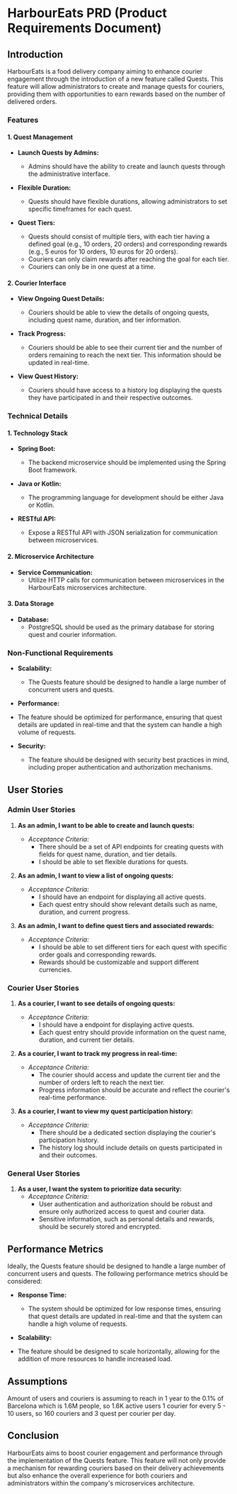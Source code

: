 # HarbourEats PRD (Product Requirements Document)

## Introduction

HarbourEats is a food delivery company aiming to enhance courier engagement through the introduction of a new feature called Quests. This feature will allow administrators to create and manage quests for couriers, providing them with opportunities to earn rewards based on the number of delivered orders.

### Features

#### 1. Quest Management

- **Launch Quests by Admins:**
  - Admins should have the ability to create and launch quests through the administrative interface.

- **Flexible Duration:**
  - Quests should have flexible durations, allowing administrators to set specific timeframes for each quest.

- **Quest Tiers:**
  - Quests should consist of multiple tiers, with each tier having a defined goal (e.g., 10 orders, 20 orders) and corresponding rewards (e.g., 5 euros for 10 orders, 10 euros for 20 orders). 
  - Couriers can only claim rewards after reaching the goal for each tier.
  - Couriers can only be in one quest at a time.

#### 2. Courier Interface

- **View Ongoing Quest Details:**
  - Couriers should be able to view the details of ongoing quests, including quest name, duration, and tier information.

- **Track Progress:**
  - Couriers should be able to see their current tier and the number of orders remaining to reach the next tier. This information should be updated in real-time.

- **View Quest History:**
  - Couriers should have access to a history log displaying the quests they have participated in and their respective outcomes.

### Technical Details

#### 1. Technology Stack

- **Spring Boot:**
  - The backend microservice should be implemented using the Spring Boot framework.

- **Java or Kotlin:**
  - The programming language for development should be either Java or Kotlin.

- **RESTful API:**
  - Expose a RESTful API with JSON serialization for communication between microservices.

#### 2. Microservice Architecture

- **Service Communication:**
  - Utilize HTTP calls for communication between microservices in the HarbourEats microservices architecture.

#### 3. Data Storage

- **Database:**
  - PostgreSQL should be used as the primary database for storing quest and courier information.

### Non-Functional Requirements

- **Scalability:**
  - The Quests feature should be designed to handle a large number of concurrent users and quests.

- **Performance:**
- The feature should be optimized for performance, ensuring that quest details are updated in real-time and that the system can handle a high volume of requests.

- **Security:**
  - The feature should be designed with security best practices in mind, including proper authentication and authorization mechanisms.

## User Stories

### Admin User Stories

1. **As an admin, I want to be able to create and launch quests:**
   - *Acceptance Criteria:*
     - There should be a set of API endpoints for creating quests with fields for quest name, duration, and tier details.
     - I should be able to set flexible durations for quests.

2. **As an admin, I want to view a list of ongoing quests:**
   - *Acceptance Criteria:*
     - I should have an endpoint for displaying all active quests.
     - Each quest entry should show relevant details such as name, duration, and current progress.

3. **As an admin, I want to define quest tiers and associated rewards:**
   - *Acceptance Criteria:*
     - I should be able to set different tiers for each quest with specific order goals and corresponding rewards.
     - Rewards should be customizable and support different currencies.

### Courier User Stories

1. **As a courier, I want to see details of ongoing quests:**
   - *Acceptance Criteria:*
     - I should have a endpoint for displaying active quests.
     - Each quest entry should provide information on the quest name, duration, and current tier details.

2. **As a courier, I want to track my progress in real-time:**
   - *Acceptance Criteria:*
     - The courier should access and update the current tier and the number of orders left to reach the next tier.
     - Progress information should be accurate and reflect the courier's real-time performance.

3. **As a courier, I want to view my quest participation history:**
   - *Acceptance Criteria:*
     - There should be a dedicated section displaying the courier's participation history.
     - The history log should include details on quests participated in and their outcomes.

### General User Stories

1. **As a user, I want the system to prioritize data security:**
   - *Acceptance Criteria:*
     - User authentication and authorization should be robust and ensure only authorized access to quest and courier data.
     - Sensitive information, such as personal details and rewards, should be securely stored and encrypted.

## Performance Metrics
Ideally, the Quests feature should be designed to handle a large number of concurrent users and quests. The following performance metrics should be considered:
- **Response Time:**
  - The system should be optimized for low response times, ensuring that quest details are updated in real-time and that the system can handle a high volume of requests.

- **Scalability:**
- The feature should be designed to scale horizontally, allowing for the addition of more resources to handle increased load.

## Assumptions
Amount of users and couriers is assuming to reach in 1 year to the 0.1% of Barcelona which is 1.6M people, so 1.6K active users 1 courier for every 5 - 10 users, so 160 couriers and 3 quest per courier per day.

## Conclusion

HarbourEats aims to boost courier engagement and performance through the implementation of the Quests feature. This feature will not only provide a mechanism for rewarding couriers based on their delivery achievements but also enhance the overall experience for both couriers and administrators within the company's microservices architecture.
